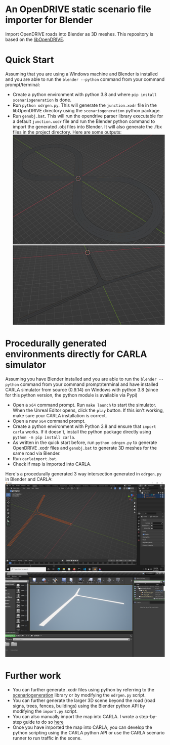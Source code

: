 # An OpenDRIVE static scenario file importer for Blender
Import OpenDRIVE roads into Blender as 3D meshes. This repository is based on the [libOpenDRIVE](https://github.com/grepthat/libOpenDRIVE). 

# Quick Start
Assuming that you are using a Windows machine and Blender is installed and you are able to run the `blender --python` command from your command prompt/terminal:
- Create a python environment with python 3.8 and where `pip install scenariogeneration` is done.
- Run `python odrgen.py`. This will generate the `junction.xodr` file in the libOpenDRIVE directory using the `scenariogeneration` python package.
- Run `genobj.bat`. This will run the opendrive parser library executable for a default `junction.xodr` file and run the Blender python command to import the generated .obj files into Blender. It will also generate the .fbx files in the project directory. 
Here are some outputs:
![Loopy road](assets/loopy.png)
![junction-3way](assets/junction-3way.png)

# Procedurally generated environments directly for CARLA simulator
Assuming you have Blender installed and you are able to run the `blender --python` command from your command prompt/terminal and have installed CARLA simulator from source (0.9.14) on Windows with python 3.8 (since for this python version, the python module is available via Pypi)

- Open a `x64` command prompt. Run `make launch` to start the simulator. When the Unreal Editor opens, click the `play` button. If this isn't working, make sure your CARLA installation is correct. 
- Open a new `x64` command prompt.
- Create a python environment with Python 3.8 and ensure that `import carla` works. If it doesn't, install the python package directly using `python -m pip install carla`. 
- As written in the quick start before, run `python odrgen.py` to generate OpenDRIVE .xodr files and `genobj.bat` to generate 3D meshes for the same road via Blender.   
- Run `carlaimport.bat`.
- Check if map is imported into CARLA.

Here's a procedurally generated 3 way intersection generated in `odrgen.py` in Blender and CARLA:
![blenderJunction](assets/blenderJunction.png)
![CARLAJunction](assets/CarlaJunction.png)

# Further work
- You can further generate .xodr files using python by referring to the [scenariogeneration](https://github.com/pyoscx/scenariogeneration) library or by modifying the `odrgen.py` script.
- You can further generate the larger 3D scene beyond the road (road signs, trees, fences, buildings) using the Blender python API by modifying the `import.py` script.
- You can also manually import the map into CARLA. I wrote a step-by-step guide to do so [here](https://github.com/johschmitz/blender-driving-scenario-creator/issues/23)
- Once you have imported the map into CARLA, you can develop the python scripting using the CARLA python API or use the CARLA scenario runner to run traffic in the scene.

